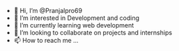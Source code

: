 - 👋 Hi, I’m @Pranjalpro69
- 👀 I’m interested in Development and coding
- 🌱 I’m currently learning web development
- 💞️ I’m looking to collaborate on projects and internships
- 📫 How to reach me ...

<!---
Pranjalpro69/Pranjalpro69 is a ✨ special ✨ repository because its `README.md` (this file) appears on your GitHub profile.
You can click the Preview link to take a look at your changes.
--->
